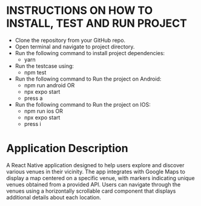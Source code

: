 # INSTRUCTIONS ON HOW TO INSTALL, TEST AND RUN PROJECT

- Clone the repository from your GitHub repo.
- Open terminal and navigate to project directory.
- Run the following command to install project dependencies:
  - yarn
- Run the testcase using:
  - npm test
- Run the following command to Run the project on Android:
  - npm run android
    OR
  - npx expo start
  - press a
- Run the following command to Run the project on IOS:
  - npm run ios
    OR
  - npx expo start
  - press i

# Application Description

A React Native application designed to help users explore and discover various venues in their vicinity. The app integrates with Google Maps to display a map centered on a specific venue, with markers indicating unique venues obtained from a provided API. Users can navigate through the venues using a horizontally scrollable card component that displays additional details about each location.
